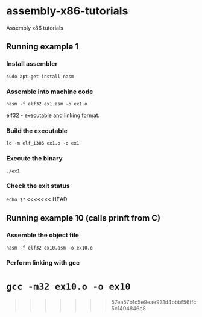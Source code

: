 # assembly-x86-tutorials
Assembly x86 tutorials

## Running example 1

### Install assembler

`sudo apt-get install nasm`

### Assemble into machine code 

`nasm -f elf32 ex1.asm -o ex1.o`

elf32 - executable and linking format.

### Build the executable

`ld -m elf_i386 ex1.o -o ex1`

### Execute the binary

`./ex1`

### Check the exit status

`echo $?`
<<<<<<< HEAD

## Running example 10 (calls prinft from C)

### Assemble the object file

`nasm -f elf32 ex10.asm -o ex10.o`

### Perform linking with gcc

`gcc -m32 ex10.o -o ex10`
=======
>>>>>>> 57ea57b1c5e9eae931d4bbbf56ffc5c1404846c8
